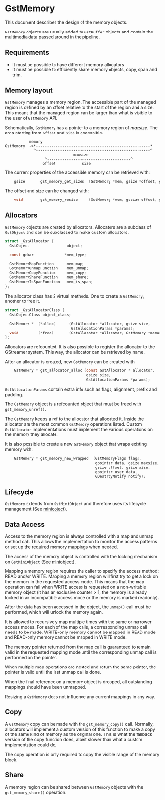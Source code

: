 # GstMemory

This document describes the design of the memory objects.

`GstMemory` objects are usually added to `GstBuffer` objects and contain the
multimedia data passed around in the pipeline.

## Requirements

- It must be possible to have different memory allocators
- It must be possible to efficiently share memory objects, copy, span and trim.

## Memory layout

`GstMemory` manages a memory region. The accessible part of the managed region is
defined by an offset relative to the start of the region and a size. This
means that the managed region can be larger than what is visible to the user of
`GstMemory` API.

Schematically, `GstMemory` has a pointer to a memory region of _maxsize_. The area
starting from `offset` and `size` is accessible.

```
           memory
GstMemory  ->*----------------------------------------------------*
             ^----------------------------------------------------^
                               maxsize
                  ^--------------------------------------^
                 offset            size
```

The current properties of the accessible memory can be retrieved with:

``` c
    gsize       gst_memory_get_sizes  (GstMemory *mem, gsize *offset, gsize *maxsize);
```

The offset and size can be changed with:

``` c
    void        gst_memory_resize     (GstMemory *mem, gssize offset, gsize size);
```

## Allocators

`GstMemory` objects are created by allocators. Allocators are a subclass
of `GstObject` and can be subclassed to make custom allocators.

``` c
struct _GstAllocator {
  GstObject                 object;

  const gchar              *mem_type;

  GstMemoryMapFunction      mem_map;
  GstMemoryUnmapFunction    mem_unmap;
  GstMemoryCopyFunction     mem_copy;
  GstMemoryShareFunction    mem_share;
  GstMemoryIsSpanFunction   mem_is_span;
};
```

The allocator class has 2 virtual methods. One to create a `GstMemory`,
another to free it.

``` c
struct _GstAllocatorClass {
  GstObjectClass object_class;

  GstMemory *  (*alloc)      (GstAllocator *allocator, gsize size,
                              GstAllocationParams *params);
  void         (*free)       (GstAllocator *allocator, GstMemory *memory);
};
```

Allocators are refcounted. It is also possible to register the allocator to the
GStreamer system. This way, the allocator can be retrieved by name.

After an allocator is created, new `GstMemory` can be created with

``` c
    GstMemory * gst_allocator_alloc (const GstAllocator * allocator,
                                     gsize size,
                                     GstAllocationParams *params);
```

`GstAllocationParams` contain extra info such as flags, alignment, prefix and
padding.

The `GstMemory` object is a refcounted object that must be freed with
`gst_memory_unref()`.

The `GstMemory` keeps a ref to the allocator that allocated it. Inside the
allocator are the most common `GstMemory` operations listed. Custom
`GstAllocator` implementations must implement the various operations on
the memory they allocate.

It is also possible to create a new `GstMemory` object that wraps existing
memory with:

``` c
    GstMemory * gst_memory_new_wrapped  (GstMemoryFlags flags,
                                         gpointer data, gsize maxsize,
                                         gsize offset, gsize size,
                                         gpointer user_data,
                                         GDestroyNotify notify);
```

## Lifecycle

`GstMemory` extends from `GstMiniObject` and therefore uses its lifecycle
management (See [miniobject](design/miniobject.md)).

## Data Access

Access to the memory region is always controlled with a map and unmap method
call. This allows the implementation to monitor the access patterns or set up
the required memory mappings when needed.

The access of the memory object is controlled with the locking mechanism on
`GstMiniObject` (See [miniobject](design/miniobject.md)).

Mapping a memory region requires the caller to specify the access method: READ
and/or WRITE. Mapping a memory region will first try to get a lock on the
memory in the requested access mode. This means that the map operation can
fail when WRITE access is requested on a non-writable memory object (it has
an exclusive counter > 1, the memory is already locked in an incompatible
access mode or the memory is marked readonly).

After the data has been accessed in the object, the `unmap()` call must be
performed, which will unlock the memory again.

It is allowed to recursively map multiple times with the same or narrower
access modes. For each of the map calls, a corresponding unmap call needs to
be made. WRITE-only memory cannot be mapped in READ mode and READ-only memory
cannot be mapped in WRITE mode.

The memory pointer returned from the map call is guaranteed to remain valid in
the requested mapping mode until the corresponding unmap call is performed on
the pointer.

When multiple map operations are nested and return the same pointer, the pointer
is valid until the last unmap call is done.

When the final reference on a memory object is dropped, all outstanding
mappings should have been unmapped.

Resizing a `GstMemory` does not influence any current mappings in any way.

## Copy

A `GstMemory` copy can be made with the `gst_memory_copy()` call. Normally,
allocators will implement a custom version of this function to make a copy of
the same kind of memory as the original one. This is what the fallback version
of the copy function does, albeit slower than what a custom implementation
could do.

The copy operation is only required to copy the visible range of the memory
block.

## Share

A memory region can be shared between `GstMemory` objects with the
`gst_memory_share()` operation.
